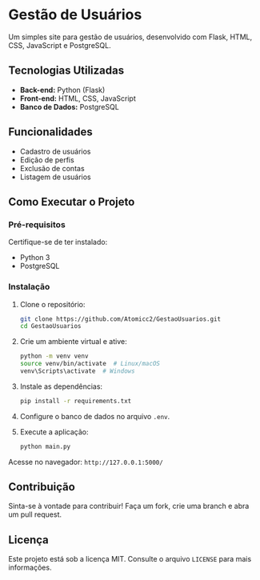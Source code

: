 # Gestão de Usuários

Um simples site para gestão de usuários, desenvolvido com Flask, HTML, CSS, JavaScript e PostgreSQL.

## Tecnologias Utilizadas
- **Back-end:** Python (Flask)
- **Front-end:** HTML, CSS, JavaScript
- **Banco de Dados:** PostgreSQL

## Funcionalidades
- Cadastro de usuários
- Edição de perfis
- Exclusão de contas
- Listagem de usuários

## Como Executar o Projeto

### Pré-requisitos
Certifique-se de ter instalado:
- Python 3
- PostgreSQL

### Instalação
1. Clone o repositório:
   ```bash
   git clone https://github.com/Atomicc2/GestaoUsuarios.git
   cd GestaoUsuarios
   ```
2. Crie um ambiente virtual e ative:
   ```bash
   python -m venv venv
   source venv/bin/activate  # Linux/macOS
   venv\Scripts\activate  # Windows
   ```
3. Instale as dependências:
   ```bash
   pip install -r requirements.txt
   ```
4. Configure o banco de dados no arquivo `.env`.

5. Execute a aplicação:
   ```bash
   python main.py
   ```

Acesse no navegador: `http://127.0.0.1:5000/`

## Contribuição
Sinta-se à vontade para contribuir! Faça um fork, crie uma branch e abra um pull request.

## Licença
Este projeto está sob a licença MIT. Consulte o arquivo `LICENSE` para mais informações.

